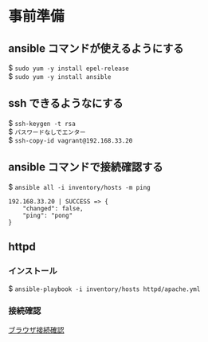 # 事前準備
## ansible コマンドが使えるようにする
$ `sudo yum -y install epel-release`  
$ `sudo yum -y install ansible`

## ssh できるようなにする
$ `ssh-keygen -t rsa`  
$ `パスワードなしでエンター`  
$ `ssh-copy-id vagrant@192.168.33.20`

## ansible コマンドで接続確認する
$ `ansible all -i inventory/hosts -m ping`
```
192.168.33.20 | SUCCESS => {
    "changed": false, 
    "ping": "pong"
}
```
## httpd
### インストール
$ `ansible-playbook -i inventory/hosts httpd/apache.yml`
### 接続確認
[ブラウザ接続確認](http://localhost:8080)
